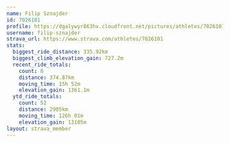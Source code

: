 ```yaml
---
name: Filip Sznajder
id: 7026101
profile: https://dgalywyr863hv.cloudfront.net/pictures/athletes/7026101/2123836/19/large.jpg
username: filip-sznajder
strava_url: https://www.strava.com/athletes/7026101
stats:
  biggest_ride_distance: 335.92km
  biggest_climb_elevation_gain: 727.2m
  recent_ride_totals:
    count: 8
    distance: 374.87km
    moving_time: 15h 52m
    elevation_gain: 1361.1m
  ytd_ride_totals:
    count: 52
    distance: 2905km
    moving_time: 126h 01m
    elevation_gain: 13105m
layout: strava_member
--- 
```


